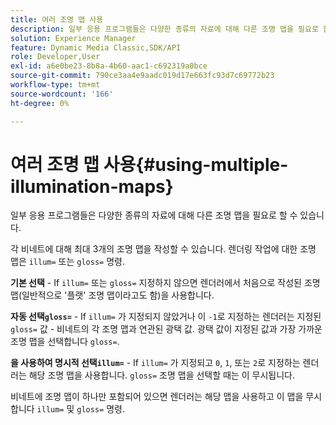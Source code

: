 ```yaml
---
title: 여러 조명 맵 사용
description: 일부 응용 프로그램들은 다양한 종류의 자료에 대해 다른 조명 맵을 필요로 할 수 있습니다.
solution: Experience Manager
feature: Dynamic Media Classic,SDK/API
role: Developer,User
exl-id: a6e0be23-8b8a-4b60-aac1-c692319a0bce
source-git-commit: 790ce3aa4e9aadc019d17e663fc93d7c69772b23
workflow-type: tm+mt
source-wordcount: '166'
ht-degree: 0%

---
```


# 여러 조명 맵 사용{#using-multiple-illumination-maps}

일부 응용 프로그램들은 다양한 종류의 자료에 대해 다른 조명 맵을 필요로 할 수 있습니다.

각 비네트에 대해 최대 3개의 조명 맵을 작성할 수 있습니다. 렌더링 작업에 대한 조명 맵은 `illum=` 또는 `gloss=` 명령.

**기본 선택** - If `illum=` 또는 `gloss=` 지정하지 않으면 렌더러에서 처음으로 작성된 조명 맵(일반적으로 &#39;플랫&#39; 조명 맵이라고도 함)을 사용합니다.

**자동 선택`gloss=`** - If `illum=` 가 지정되지 않았거나 이 `-1`로 지정하는 렌더러는 지정된 `gloss=` 값 - 비네트의 각 조명 맵과 연관된 광택 값. 광택 값이 지정된 값과 가장 가까운 조명 맵을 선택합니다 `gloss=`.

**을 사용하여 명시적 선택`illum=`** - If `illum=` 가 지정되고 `0`, `1`, 또는 `2`로 지정하는 렌더러는 해당 조명 맵을 사용합니다. `gloss=` 조명 맵을 선택할 때는 이 무시됩니다.

비네트에 조명 맵이 하나만 포함되어 있으면 렌더러는 해당 맵을 사용하고 이 맵을 무시합니다 `illum=` 및 `gloss=` 명령.
